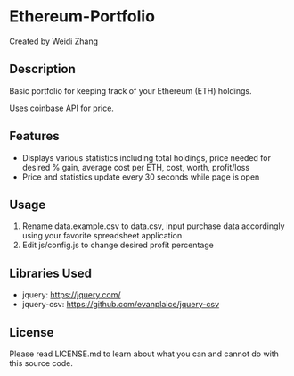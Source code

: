 # Ethereum-Portfolio

Created by Weidi Zhang

## Description

Basic portfolio for keeping track of your Ethereum (ETH) holdings.


Uses coinbase API for price.

## Features

* Displays various statistics including total holdings, price needed for desired % gain, average cost per ETH, cost, worth, profit/loss
* Price and statistics update every 30 seconds while page is open

## Usage

1. Rename data.example.csv to data.csv, input purchase data accordingly using your favorite spreadsheet application
2. Edit js/config.js to change desired profit percentage

## Libraries Used

* jquery: https://jquery.com/
* jquery-csv: https://github.com/evanplaice/jquery-csv

## License

Please read LICENSE.md to learn about what you can and cannot do with this source code.